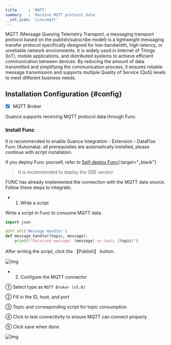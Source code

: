 ```yaml
---
title     : 'MQTT'
summary   : 'Receive MQTT protocol data'
__int_icon: 'icon/mqtt'
---
```


MQTT (Message Queuing Telemetry Transport, a messaging transport protocol based on the publish/subscribe model) is a lightweight messaging transfer protocol specifically designed for low-bandwidth, high-latency, or unreliable network environments. It is widely used in Internet of Things (IoT), mobile applications, and distributed systems to achieve efficient communication between devices. By reducing the amount of data transmitted and simplifying the communication process, it ensures reliable message transmission and supports multiple Quality of Service (QoS) levels to meet different business needs.

## Installation Configuration {#config}

- [x] MQTT Broker

Guance supports receiving MQTT protocol data through Func.

### Install Func

It is recommended to enable Guance Integration - Extension - DataFlux Func (Automata): all prerequisites are automatically installed, please continue with script installation.

If you deploy Func yourself, refer to [Self-deploy Func](https://func.guance.com/doc/script-market-guance-integration/){:target="_blank"}

> It is recommended to deploy the GSE version

FUNC has already implemented the connection with the MQTT data source. Follow these steps to integrate:

- 1. Write a script

Write a script in Func to consume MQTT data.

```python
import json

@DFF.API('Message Handler')
def message_handler(topic, message):
    print(f"Received message: {message} on topic {topic}")

```

After writing the script, click the 【Publish】 button.

![Img](./imgs/mqtt-code.png)


- 2. Configure the MQTT connector

① Select type as `MQTT Broker (v5.0)`

② Fill in the ID, host, and port

③ Topic and corresponding script for topic consumption

④ Click to test connectivity to ensure MQTT can connect properly

⑤ Click save when done

![Img](./imgs/mqtt-func-config.png)
